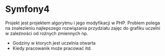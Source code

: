 # Symfony4
 Projekt jest projektem algorytmu i jego modyfikacji w PHP.
 Problem polega na znalezieniu najlepszego rozwiązania przydziału zajęc do grafiku uczelni w zależności od rożnych zmiennych np.
 - Godziny w ktorych jest uczelnia otwarta
 - Kiedy pracowanik może pracować itd. 
